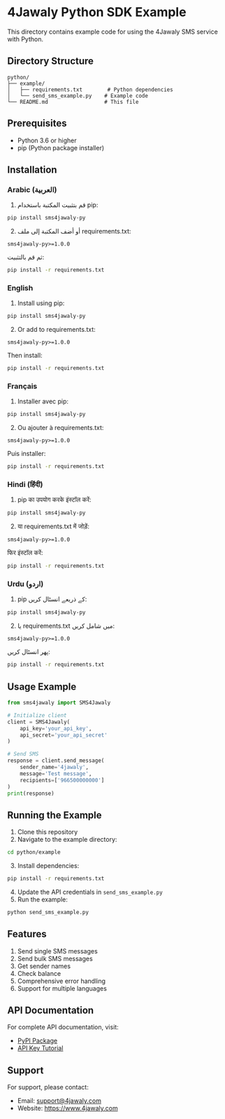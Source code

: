 # 4Jawaly Python SDK Example

This directory contains example code for using the 4Jawaly SMS service with Python.

## Directory Structure

```
python/
├── example/
│   ├── requirements.txt        # Python dependencies
│   └── send_sms_example.py    # Example code
└── README.md                  # This file
```

## Prerequisites

- Python 3.6 or higher
- pip (Python package installer)

## Installation

### Arabic (العربية)
1. قم بتثبيت المكتبة باستخدام pip:
```bash
pip install sms4jawaly-py
```
2. أو أضف المكتبة إلى ملف requirements.txt:
```
sms4jawaly-py>=1.0.0
```
ثم قم بالتثبيت:
```bash
pip install -r requirements.txt
```

### English
1. Install using pip:
```bash
pip install sms4jawaly-py
```
2. Or add to requirements.txt:
```
sms4jawaly-py>=1.0.0
```
Then install:
```bash
pip install -r requirements.txt
```

### Français
1. Installer avec pip:
```bash
pip install sms4jawaly-py
```
2. Ou ajouter à requirements.txt:
```
sms4jawaly-py>=1.0.0
```
Puis installer:
```bash
pip install -r requirements.txt
```

### Hindi (हिंदी)
1. pip का उपयोग करके इंस्टॉल करें:
```bash
pip install sms4jawaly-py
```
2. या requirements.txt में जोड़ें:
```
sms4jawaly-py>=1.0.0
```
फिर इंस्टॉल करें:
```bash
pip install -r requirements.txt
```

### Urdu (اردو)
1. pip کے ذریعے انسٹال کریں:
```bash
pip install sms4jawaly-py
```
2. یا requirements.txt میں شامل کریں:
```
sms4jawaly-py>=1.0.0
```
پھر انسٹال کریں:
```bash
pip install -r requirements.txt
```

## Usage Example

```python
from sms4jawaly import SMS4Jawaly

# Initialize client
client = SMS4Jawaly(
    api_key='your_api_key',
    api_secret='your_api_secret'
)

# Send SMS
response = client.send_message(
    sender_name='4jawaly',
    message='Test message',
    recipients=['966500000000']
)
print(response)
```

## Running the Example

1. Clone this repository
2. Navigate to the example directory:
```bash
cd python/example
```
3. Install dependencies:
```bash
pip install -r requirements.txt
```
4. Update the API credentials in `send_sms_example.py`
5. Run the example:
```bash
python send_sms_example.py
```

## Features

1. Send single SMS messages
2. Send bulk SMS messages
3. Get sender names
4. Check balance
5. Comprehensive error handling
6. Support for multiple languages

## API Documentation

For complete API documentation, visit:
- [PyPI Package](https://pypi.org/project/sms4jawaly-py/)
- [API Key Tutorial](https://youtu.be/oTB6hLbJXPU?si=_Bn0Zi-VxULnz-r2)

## Support

For support, please contact:
- Email: support@4jawaly.com
- Website: https://www.4jawaly.com
